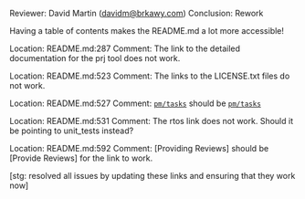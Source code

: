Reviewer: David Martin (davidm@brkawy.com)
Conclusion: Rework

Having a table of contents makes the README.md a lot more accessible!


Location: README.md:287
Comment: The link to the detailed documentation for the prj tool does not work.

Location: README.md:523
Comment: The links to the LICENSE.txt files do not work.

Location: README.md:527
Comment: [`pm/tasks`](./.pm/tasks) should be [`pm/tasks`](./pm/tasks)

Location: README.md:531
Comment: The rtos link does not work. Should it be pointing to unit_tests instead?

Location: README.md:592
Comment: [Providing Reviews] should be [Provide Reviews] for the link to work.

[stg: resolved all issues by updating these links and ensuring that they work now]
